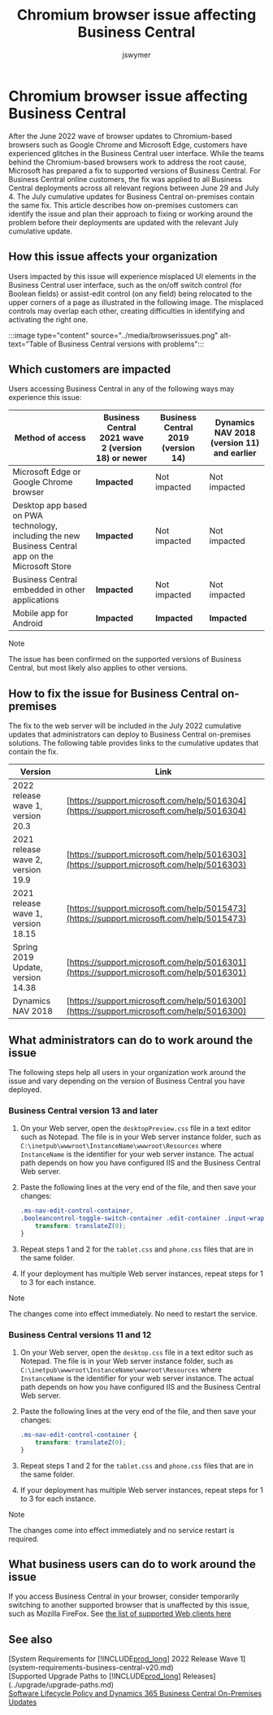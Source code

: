 ﻿---
title: Chromium browser issue affecting Business Central
description: Learn how to workaround the Chromium browser issues that are causing problems for Business Central users.
ms.topic: article
ms.service: dynamics-365-business-central
author: jswymer
ms.author: mikebc
ms.date: 07/12/2022

---

# Chromium browser issue affecting Business Central

After the June 2022 wave of browser updates to Chromium-based browsers such as Google Chrome and Microsoft Edge, customers have experienced glitches in the Business Central user interface. While the teams behind the Chromium-based browsers work to address the root cause, Microsoft has prepared a fix to supported versions of Business Central. For Business Central online customers, the fix was applied to all Business Central deployments across all relevant regions between June 29 and July 4. The July cumulative updates for Business Central on-premises contain the same fix. This article describes how on-premises customers can identify the issue and plan their approach to fixing or working around the problem before their deployments are updated with the relevant July cumulative update.  

## How this issue affects your organization

Users impacted by this issue will experience misplaced UI elements in the Business Central user interface, such as the on/off switch control (for Boolean fields) or assist-edit control (on any field) being relocated to the upper corners of a page as illustrated in the following image. The misplaced controls may overlap each other, creating difficulties in identifying and activating the right one.

:::image type="content" source="../media/browserissues.png" alt-text="Table of Business Central versions with problems":::

## Which customers are impacted

Users accessing Business Central in any of the following ways may experience this issue:

|Method of access | **Business Central 2021 wave 2 (version 18) or newer** | **Business Central 2019 (version 14)** | **Dynamics NAV 2018 (version 11) and earlier** |
|--|--|--|--|
| Microsoft Edge or Google Chrome browser | **Impacted** | Not impacted | Not impacted |
| Desktop app based on PWA technology, including the new Business Central app on the Microsoft Store | **Impacted** | Not impacted | Not impacted |
| Business Central embedded in other applications | **Impacted** | Not impacted | Not impacted |
| Mobile app for Android | **Impacted** | **Impacted** | **Impacted** |

> [!NOTE]
> The issue has been confirmed on the supported versions of Business Central, but most likely also applies to other versions.

## How to fix the issue for Business Central on-premises

The fix to the web server will be included in the July 2022 cumulative updates that administrators can deploy to Business Central on-premises solutions. The following table provides links to the cumulative updates that contain the fix.  

| Version                           | Link    |
|-----------------------------------|---------|
| 2022 release wave 1, version 20.3 | [https://support.microsoft.com/help/5016304](https://support.microsoft.com/help/5016304) |
| 2021 release wave 2, version 19.9 | [https://support.microsoft.com/help/5016303](https://support.microsoft.com/help/5016303) |
| 2021 release wave 1, version 18.15 | [https://support.microsoft.com/help/5015473](https://support.microsoft.com/help/5015473) |
| Spring 2019 Update, version 14.38  | [https://support.microsoft.com/help/5016301](https://support.microsoft.com/help/5016301) |
| Dynamics NAV 2018                 | [https://support.microsoft.com/help/5016300](https://support.microsoft.com/help/5016300) |

## What administrators can do to work around the issue

The following steps help all users in your organization work around the issue and vary depending on the version of Business Central you have deployed.

### Business Central version 13 and later

1. On your Web server, open the `desktopPreview.css` file in a text editor such as Notepad. The file is in your Web server instance folder, such as `C:\inetpub\wwwroot\InstanceName\wwwroot\Resources` where `InstanceName` is the identifier for your web server instance. The actual path depends on how you have configured IIS and the Business Central Web server.

2. Paste the following lines at the very end of the file, and then save your changes:

    ```css
    .ms-nav-edit-control-container,
    .booleancontrol-toggle-switch-container .edit-container .input-wrapper {
        transform: translateZ(0);
    }
    ```

3. Repeat steps 1 and 2 for the `tablet.css` and `phone.css` files that are in the same folder.

4. If your deployment has multiple Web server instances, repeat steps for 1 to 3 for each instance.

> [!NOTE]
> The changes come into effect immediately. No need to restart the service.

### Business Central versions 11 and 12

1. On your Web server, open the `desktop.css` file in a text editor such as Notepad. The file is in your Web server instance folder, such as `C:\inetpub\wwwroot\InstanceName\wwwroot\Resources` where `InstanceName` is the identifier for your web server instance. The actual path depends on how you have configured IIS and the Business Central Web server.

2. Paste the following lines at the very end of the file, and then save your changes:

    ```css
    .ms-nav-edit-control-container {
        transform: translateZ(0);
    }
    ```

3. Repeat steps 1 and 2 for the `tablet.css` and `phone.css` files that are in the same folder.

4. If your deployment has multiple Web server instances, repeat steps for 1 to 3 for each instance.

> [!NOTE]
> The changes come into effect immediately and no service restart is required.

## What business users can do to work around the issue

If you access Business Central in your browser, consider temporarily switching to another supported browser that is unaffected by this issue, such as Mozilla FireFox. See [the list of supported Web clients here](system-requirements-business-central-v20.md#WebClient)

## See also

[System Requirements for [!INCLUDE[prod_long](../developer/includes/prod_long.md)] 2022 Release Wave 1](system-requirements-business-central-v20.md)  
[Supported Upgrade Paths to [!INCLUDE[prod_long](../developer/includes/prod_long.md)] Releases](../upgrade/upgrade-paths.md)  
[Software Lifecycle Policy and Dynamics 365 Business Central On-Premises Updates](../terms/lifecycle-policy-on-premises.md)  
